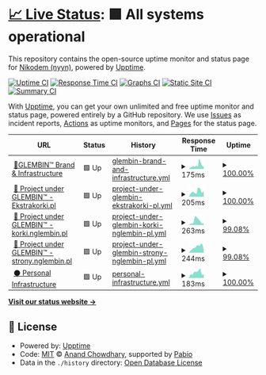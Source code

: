 # [📈 Live Status](https://demo.upptime.js.org): <!--live status--> **🟩 All systems operational**

This repository contains the open-source uptime monitor and status page for [Nikodem (nyyn)](https://nglembin.pl), powered by [Upptime](https://github.com/upptime/upptime).

[![Uptime CI](https://github.com/nglembin/status/workflows/Uptime%20CI/badge.svg)](https://github.com/nglembin/status/actions?query=workflow%3A%22Uptime+CI%22)
[![Response Time CI](https://github.com/nglembin/status/workflows/Response%20Time%20CI/badge.svg)](https://github.com/nglembin/status/actions?query=workflow%3A%22Response+Time+CI%22)
[![Graphs CI](https://github.com/nglembin/status/workflows/Graphs%20CI/badge.svg)](https://github.com/nglembin/status/actions?query=workflow%3A%22Graphs+CI%22)
[![Static Site CI](https://github.com/nglembin/status/workflows/Static%20Site%20CI/badge.svg)](https://github.com/nglembin/status/actions?query=workflow%3A%22Static+Site+CI%22)
[![Summary CI](https://github.com/nglembin/status/workflows/Summary%20CI/badge.svg)](https://github.com/nglembin/status/actions?query=workflow%3A%22Summary+CI%22)

With [Upptime](https://upptime.js.org), you can get your own unlimited and free uptime monitor and status page, powered entirely by a GitHub repository. We use [Issues](https://github.com/nglembin/status/issues) as incident reports, [Actions](https://github.com/nglembin/status/actions) as uptime monitors, and [Pages](https://demo.upptime.js.org) for the status page.

<!--start: status pages-->
<!-- This summary is generated by Upptime (https://github.com/upptime/upptime) -->
<!-- Do not edit this manually, your changes will be overwritten -->
<!-- prettier-ignore -->
| URL | Status | History | Response Time | Uptime |
| --- | ------ | ------- | ------------- | ------ |
| <img alt="" src="https://icons.duckduckgo.com/ip3/glembin.pl.ico" height="13"> [🔹GLEMBIN™ Brand & Infrastructure](https://glembin.pl/) | 🟩 Up | [glembin-brand-and-infrastructure.yml](https://github.com/nglembin/status/commits/HEAD/history/glembin-brand-and-infrastructure.yml) | <details><summary><img alt="Response time graph" src="./graphs/glembin-brand-and-infrastructure/response-time-week.png" height="20"> 175ms</summary><br><a href="https://status.glembin.pl/history/glembin-brand-and-infrastructure"><img alt="Response time 175" src="https://img.shields.io/endpoint?url=https%3A%2F%2Fraw.githubusercontent.com%2Fnglembin%2Fstatus%2FHEAD%2Fapi%2Fglembin-brand-and-infrastructure%2Fresponse-time.json"></a><br><a href="https://status.glembin.pl/history/glembin-brand-and-infrastructure"><img alt="24-hour response time 175" src="https://img.shields.io/endpoint?url=https%3A%2F%2Fraw.githubusercontent.com%2Fnglembin%2Fstatus%2FHEAD%2Fapi%2Fglembin-brand-and-infrastructure%2Fresponse-time-day.json"></a><br><a href="https://status.glembin.pl/history/glembin-brand-and-infrastructure"><img alt="7-day response time 175" src="https://img.shields.io/endpoint?url=https%3A%2F%2Fraw.githubusercontent.com%2Fnglembin%2Fstatus%2FHEAD%2Fapi%2Fglembin-brand-and-infrastructure%2Fresponse-time-week.json"></a><br><a href="https://status.glembin.pl/history/glembin-brand-and-infrastructure"><img alt="30-day response time 175" src="https://img.shields.io/endpoint?url=https%3A%2F%2Fraw.githubusercontent.com%2Fnglembin%2Fstatus%2FHEAD%2Fapi%2Fglembin-brand-and-infrastructure%2Fresponse-time-month.json"></a><br><a href="https://status.glembin.pl/history/glembin-brand-and-infrastructure"><img alt="1-year response time 175" src="https://img.shields.io/endpoint?url=https%3A%2F%2Fraw.githubusercontent.com%2Fnglembin%2Fstatus%2FHEAD%2Fapi%2Fglembin-brand-and-infrastructure%2Fresponse-time-year.json"></a></details> | <details><summary><a href="https://status.glembin.pl/history/glembin-brand-and-infrastructure">100.00%</a></summary><a href="https://status.glembin.pl/history/glembin-brand-and-infrastructure"><img alt="All-time uptime 100.00%" src="https://img.shields.io/endpoint?url=https%3A%2F%2Fraw.githubusercontent.com%2Fnglembin%2Fstatus%2FHEAD%2Fapi%2Fglembin-brand-and-infrastructure%2Fuptime.json"></a><br><a href="https://status.glembin.pl/history/glembin-brand-and-infrastructure"><img alt="24-hour uptime 100.00%" src="https://img.shields.io/endpoint?url=https%3A%2F%2Fraw.githubusercontent.com%2Fnglembin%2Fstatus%2FHEAD%2Fapi%2Fglembin-brand-and-infrastructure%2Fuptime-day.json"></a><br><a href="https://status.glembin.pl/history/glembin-brand-and-infrastructure"><img alt="7-day uptime 100.00%" src="https://img.shields.io/endpoint?url=https%3A%2F%2Fraw.githubusercontent.com%2Fnglembin%2Fstatus%2FHEAD%2Fapi%2Fglembin-brand-and-infrastructure%2Fuptime-week.json"></a><br><a href="https://status.glembin.pl/history/glembin-brand-and-infrastructure"><img alt="30-day uptime 100.00%" src="https://img.shields.io/endpoint?url=https%3A%2F%2Fraw.githubusercontent.com%2Fnglembin%2Fstatus%2FHEAD%2Fapi%2Fglembin-brand-and-infrastructure%2Fuptime-month.json"></a><br><a href="https://status.glembin.pl/history/glembin-brand-and-infrastructure"><img alt="1-year uptime 100.00%" src="https://img.shields.io/endpoint?url=https%3A%2F%2Fraw.githubusercontent.com%2Fnglembin%2Fstatus%2FHEAD%2Fapi%2Fglembin-brand-and-infrastructure%2Fuptime-year.json"></a></details>
| <img alt="" src="https://icons.duckduckgo.com/ip3/ekstrakorki.pl.ico" height="13"> [🔸 Project under GLEMBIN™ - Ekstrakorki.pl](https://ekstrakorki.pl/) | 🟩 Up | [project-under-glembin-ekstrakorki-pl.yml](https://github.com/nglembin/status/commits/HEAD/history/project-under-glembin-ekstrakorki-pl.yml) | <details><summary><img alt="Response time graph" src="./graphs/project-under-glembin-ekstrakorki-pl/response-time-week.png" height="20"> 205ms</summary><br><a href="https://status.glembin.pl/history/project-under-glembin-ekstrakorki-pl"><img alt="Response time 205" src="https://img.shields.io/endpoint?url=https%3A%2F%2Fraw.githubusercontent.com%2Fnglembin%2Fstatus%2FHEAD%2Fapi%2Fproject-under-glembin-ekstrakorki-pl%2Fresponse-time.json"></a><br><a href="https://status.glembin.pl/history/project-under-glembin-ekstrakorki-pl"><img alt="24-hour response time 205" src="https://img.shields.io/endpoint?url=https%3A%2F%2Fraw.githubusercontent.com%2Fnglembin%2Fstatus%2FHEAD%2Fapi%2Fproject-under-glembin-ekstrakorki-pl%2Fresponse-time-day.json"></a><br><a href="https://status.glembin.pl/history/project-under-glembin-ekstrakorki-pl"><img alt="7-day response time 205" src="https://img.shields.io/endpoint?url=https%3A%2F%2Fraw.githubusercontent.com%2Fnglembin%2Fstatus%2FHEAD%2Fapi%2Fproject-under-glembin-ekstrakorki-pl%2Fresponse-time-week.json"></a><br><a href="https://status.glembin.pl/history/project-under-glembin-ekstrakorki-pl"><img alt="30-day response time 205" src="https://img.shields.io/endpoint?url=https%3A%2F%2Fraw.githubusercontent.com%2Fnglembin%2Fstatus%2FHEAD%2Fapi%2Fproject-under-glembin-ekstrakorki-pl%2Fresponse-time-month.json"></a><br><a href="https://status.glembin.pl/history/project-under-glembin-ekstrakorki-pl"><img alt="1-year response time 205" src="https://img.shields.io/endpoint?url=https%3A%2F%2Fraw.githubusercontent.com%2Fnglembin%2Fstatus%2FHEAD%2Fapi%2Fproject-under-glembin-ekstrakorki-pl%2Fresponse-time-year.json"></a></details> | <details><summary><a href="https://status.glembin.pl/history/project-under-glembin-ekstrakorki-pl">100.00%</a></summary><a href="https://status.glembin.pl/history/project-under-glembin-ekstrakorki-pl"><img alt="All-time uptime 100.00%" src="https://img.shields.io/endpoint?url=https%3A%2F%2Fraw.githubusercontent.com%2Fnglembin%2Fstatus%2FHEAD%2Fapi%2Fproject-under-glembin-ekstrakorki-pl%2Fuptime.json"></a><br><a href="https://status.glembin.pl/history/project-under-glembin-ekstrakorki-pl"><img alt="24-hour uptime 100.00%" src="https://img.shields.io/endpoint?url=https%3A%2F%2Fraw.githubusercontent.com%2Fnglembin%2Fstatus%2FHEAD%2Fapi%2Fproject-under-glembin-ekstrakorki-pl%2Fuptime-day.json"></a><br><a href="https://status.glembin.pl/history/project-under-glembin-ekstrakorki-pl"><img alt="7-day uptime 100.00%" src="https://img.shields.io/endpoint?url=https%3A%2F%2Fraw.githubusercontent.com%2Fnglembin%2Fstatus%2FHEAD%2Fapi%2Fproject-under-glembin-ekstrakorki-pl%2Fuptime-week.json"></a><br><a href="https://status.glembin.pl/history/project-under-glembin-ekstrakorki-pl"><img alt="30-day uptime 100.00%" src="https://img.shields.io/endpoint?url=https%3A%2F%2Fraw.githubusercontent.com%2Fnglembin%2Fstatus%2FHEAD%2Fapi%2Fproject-under-glembin-ekstrakorki-pl%2Fuptime-month.json"></a><br><a href="https://status.glembin.pl/history/project-under-glembin-ekstrakorki-pl"><img alt="1-year uptime 100.00%" src="https://img.shields.io/endpoint?url=https%3A%2F%2Fraw.githubusercontent.com%2Fnglembin%2Fstatus%2FHEAD%2Fapi%2Fproject-under-glembin-ekstrakorki-pl%2Fuptime-year.json"></a></details>
| <img alt="" src="https://icons.duckduckgo.com/ip3/korki.nglembin.pl.ico" height="13"> [🔸 Project under GLEMBIN™ - korki.nglembin.pl](https://korki.nglembin.pl/) | 🟩 Up | [project-under-glembin-korki-nglembin-pl.yml](https://github.com/nglembin/status/commits/HEAD/history/project-under-glembin-korki-nglembin-pl.yml) | <details><summary><img alt="Response time graph" src="./graphs/project-under-glembin-korki-nglembin-pl/response-time-week.png" height="20"> 263ms</summary><br><a href="https://status.glembin.pl/history/project-under-glembin-korki-nglembin-pl"><img alt="Response time 263" src="https://img.shields.io/endpoint?url=https%3A%2F%2Fraw.githubusercontent.com%2Fnglembin%2Fstatus%2FHEAD%2Fapi%2Fproject-under-glembin-korki-nglembin-pl%2Fresponse-time.json"></a><br><a href="https://status.glembin.pl/history/project-under-glembin-korki-nglembin-pl"><img alt="24-hour response time 263" src="https://img.shields.io/endpoint?url=https%3A%2F%2Fraw.githubusercontent.com%2Fnglembin%2Fstatus%2FHEAD%2Fapi%2Fproject-under-glembin-korki-nglembin-pl%2Fresponse-time-day.json"></a><br><a href="https://status.glembin.pl/history/project-under-glembin-korki-nglembin-pl"><img alt="7-day response time 263" src="https://img.shields.io/endpoint?url=https%3A%2F%2Fraw.githubusercontent.com%2Fnglembin%2Fstatus%2FHEAD%2Fapi%2Fproject-under-glembin-korki-nglembin-pl%2Fresponse-time-week.json"></a><br><a href="https://status.glembin.pl/history/project-under-glembin-korki-nglembin-pl"><img alt="30-day response time 263" src="https://img.shields.io/endpoint?url=https%3A%2F%2Fraw.githubusercontent.com%2Fnglembin%2Fstatus%2FHEAD%2Fapi%2Fproject-under-glembin-korki-nglembin-pl%2Fresponse-time-month.json"></a><br><a href="https://status.glembin.pl/history/project-under-glembin-korki-nglembin-pl"><img alt="1-year response time 263" src="https://img.shields.io/endpoint?url=https%3A%2F%2Fraw.githubusercontent.com%2Fnglembin%2Fstatus%2FHEAD%2Fapi%2Fproject-under-glembin-korki-nglembin-pl%2Fresponse-time-year.json"></a></details> | <details><summary><a href="https://status.glembin.pl/history/project-under-glembin-korki-nglembin-pl">99.08%</a></summary><a href="https://status.glembin.pl/history/project-under-glembin-korki-nglembin-pl"><img alt="All-time uptime 99.08%" src="https://img.shields.io/endpoint?url=https%3A%2F%2Fraw.githubusercontent.com%2Fnglembin%2Fstatus%2FHEAD%2Fapi%2Fproject-under-glembin-korki-nglembin-pl%2Fuptime.json"></a><br><a href="https://status.glembin.pl/history/project-under-glembin-korki-nglembin-pl"><img alt="24-hour uptime 99.08%" src="https://img.shields.io/endpoint?url=https%3A%2F%2Fraw.githubusercontent.com%2Fnglembin%2Fstatus%2FHEAD%2Fapi%2Fproject-under-glembin-korki-nglembin-pl%2Fuptime-day.json"></a><br><a href="https://status.glembin.pl/history/project-under-glembin-korki-nglembin-pl"><img alt="7-day uptime 99.08%" src="https://img.shields.io/endpoint?url=https%3A%2F%2Fraw.githubusercontent.com%2Fnglembin%2Fstatus%2FHEAD%2Fapi%2Fproject-under-glembin-korki-nglembin-pl%2Fuptime-week.json"></a><br><a href="https://status.glembin.pl/history/project-under-glembin-korki-nglembin-pl"><img alt="30-day uptime 99.08%" src="https://img.shields.io/endpoint?url=https%3A%2F%2Fraw.githubusercontent.com%2Fnglembin%2Fstatus%2FHEAD%2Fapi%2Fproject-under-glembin-korki-nglembin-pl%2Fuptime-month.json"></a><br><a href="https://status.glembin.pl/history/project-under-glembin-korki-nglembin-pl"><img alt="1-year uptime 99.08%" src="https://img.shields.io/endpoint?url=https%3A%2F%2Fraw.githubusercontent.com%2Fnglembin%2Fstatus%2FHEAD%2Fapi%2Fproject-under-glembin-korki-nglembin-pl%2Fuptime-year.json"></a></details>
| <img alt="" src="https://icons.duckduckgo.com/ip3/strony.nglembin.pl.ico" height="13"> [🔸 Project under GLEMBIN™ - strony.nglembin.pl](https://strony.nglembin.pl/) | 🟩 Up | [project-under-glembin-strony-nglembin-pl.yml](https://github.com/nglembin/status/commits/HEAD/history/project-under-glembin-strony-nglembin-pl.yml) | <details><summary><img alt="Response time graph" src="./graphs/project-under-glembin-strony-nglembin-pl/response-time-week.png" height="20"> 244ms</summary><br><a href="https://status.glembin.pl/history/project-under-glembin-strony-nglembin-pl"><img alt="Response time 244" src="https://img.shields.io/endpoint?url=https%3A%2F%2Fraw.githubusercontent.com%2Fnglembin%2Fstatus%2FHEAD%2Fapi%2Fproject-under-glembin-strony-nglembin-pl%2Fresponse-time.json"></a><br><a href="https://status.glembin.pl/history/project-under-glembin-strony-nglembin-pl"><img alt="24-hour response time 244" src="https://img.shields.io/endpoint?url=https%3A%2F%2Fraw.githubusercontent.com%2Fnglembin%2Fstatus%2FHEAD%2Fapi%2Fproject-under-glembin-strony-nglembin-pl%2Fresponse-time-day.json"></a><br><a href="https://status.glembin.pl/history/project-under-glembin-strony-nglembin-pl"><img alt="7-day response time 244" src="https://img.shields.io/endpoint?url=https%3A%2F%2Fraw.githubusercontent.com%2Fnglembin%2Fstatus%2FHEAD%2Fapi%2Fproject-under-glembin-strony-nglembin-pl%2Fresponse-time-week.json"></a><br><a href="https://status.glembin.pl/history/project-under-glembin-strony-nglembin-pl"><img alt="30-day response time 244" src="https://img.shields.io/endpoint?url=https%3A%2F%2Fraw.githubusercontent.com%2Fnglembin%2Fstatus%2FHEAD%2Fapi%2Fproject-under-glembin-strony-nglembin-pl%2Fresponse-time-month.json"></a><br><a href="https://status.glembin.pl/history/project-under-glembin-strony-nglembin-pl"><img alt="1-year response time 244" src="https://img.shields.io/endpoint?url=https%3A%2F%2Fraw.githubusercontent.com%2Fnglembin%2Fstatus%2FHEAD%2Fapi%2Fproject-under-glembin-strony-nglembin-pl%2Fresponse-time-year.json"></a></details> | <details><summary><a href="https://status.glembin.pl/history/project-under-glembin-strony-nglembin-pl">99.08%</a></summary><a href="https://status.glembin.pl/history/project-under-glembin-strony-nglembin-pl"><img alt="All-time uptime 99.08%" src="https://img.shields.io/endpoint?url=https%3A%2F%2Fraw.githubusercontent.com%2Fnglembin%2Fstatus%2FHEAD%2Fapi%2Fproject-under-glembin-strony-nglembin-pl%2Fuptime.json"></a><br><a href="https://status.glembin.pl/history/project-under-glembin-strony-nglembin-pl"><img alt="24-hour uptime 99.08%" src="https://img.shields.io/endpoint?url=https%3A%2F%2Fraw.githubusercontent.com%2Fnglembin%2Fstatus%2FHEAD%2Fapi%2Fproject-under-glembin-strony-nglembin-pl%2Fuptime-day.json"></a><br><a href="https://status.glembin.pl/history/project-under-glembin-strony-nglembin-pl"><img alt="7-day uptime 99.08%" src="https://img.shields.io/endpoint?url=https%3A%2F%2Fraw.githubusercontent.com%2Fnglembin%2Fstatus%2FHEAD%2Fapi%2Fproject-under-glembin-strony-nglembin-pl%2Fuptime-week.json"></a><br><a href="https://status.glembin.pl/history/project-under-glembin-strony-nglembin-pl"><img alt="30-day uptime 99.08%" src="https://img.shields.io/endpoint?url=https%3A%2F%2Fraw.githubusercontent.com%2Fnglembin%2Fstatus%2FHEAD%2Fapi%2Fproject-under-glembin-strony-nglembin-pl%2Fuptime-month.json"></a><br><a href="https://status.glembin.pl/history/project-under-glembin-strony-nglembin-pl"><img alt="1-year uptime 99.08%" src="https://img.shields.io/endpoint?url=https%3A%2F%2Fraw.githubusercontent.com%2Fnglembin%2Fstatus%2FHEAD%2Fapi%2Fproject-under-glembin-strony-nglembin-pl%2Fuptime-year.json"></a></details>
| <img alt="" src="https://icons.duckduckgo.com/ip3/nglembin.pl.ico" height="13"> [⚫ Personal Infrastructure](https://nglembin.pl/) | 🟩 Up | [personal-infrastructure.yml](https://github.com/nglembin/status/commits/HEAD/history/personal-infrastructure.yml) | <details><summary><img alt="Response time graph" src="./graphs/personal-infrastructure/response-time-week.png" height="20"> 183ms</summary><br><a href="https://status.glembin.pl/history/personal-infrastructure"><img alt="Response time 183" src="https://img.shields.io/endpoint?url=https%3A%2F%2Fraw.githubusercontent.com%2Fnglembin%2Fstatus%2FHEAD%2Fapi%2Fpersonal-infrastructure%2Fresponse-time.json"></a><br><a href="https://status.glembin.pl/history/personal-infrastructure"><img alt="24-hour response time 183" src="https://img.shields.io/endpoint?url=https%3A%2F%2Fraw.githubusercontent.com%2Fnglembin%2Fstatus%2FHEAD%2Fapi%2Fpersonal-infrastructure%2Fresponse-time-day.json"></a><br><a href="https://status.glembin.pl/history/personal-infrastructure"><img alt="7-day response time 183" src="https://img.shields.io/endpoint?url=https%3A%2F%2Fraw.githubusercontent.com%2Fnglembin%2Fstatus%2FHEAD%2Fapi%2Fpersonal-infrastructure%2Fresponse-time-week.json"></a><br><a href="https://status.glembin.pl/history/personal-infrastructure"><img alt="30-day response time 183" src="https://img.shields.io/endpoint?url=https%3A%2F%2Fraw.githubusercontent.com%2Fnglembin%2Fstatus%2FHEAD%2Fapi%2Fpersonal-infrastructure%2Fresponse-time-month.json"></a><br><a href="https://status.glembin.pl/history/personal-infrastructure"><img alt="1-year response time 183" src="https://img.shields.io/endpoint?url=https%3A%2F%2Fraw.githubusercontent.com%2Fnglembin%2Fstatus%2FHEAD%2Fapi%2Fpersonal-infrastructure%2Fresponse-time-year.json"></a></details> | <details><summary><a href="https://status.glembin.pl/history/personal-infrastructure">100.00%</a></summary><a href="https://status.glembin.pl/history/personal-infrastructure"><img alt="All-time uptime 100.00%" src="https://img.shields.io/endpoint?url=https%3A%2F%2Fraw.githubusercontent.com%2Fnglembin%2Fstatus%2FHEAD%2Fapi%2Fpersonal-infrastructure%2Fuptime.json"></a><br><a href="https://status.glembin.pl/history/personal-infrastructure"><img alt="24-hour uptime 100.00%" src="https://img.shields.io/endpoint?url=https%3A%2F%2Fraw.githubusercontent.com%2Fnglembin%2Fstatus%2FHEAD%2Fapi%2Fpersonal-infrastructure%2Fuptime-day.json"></a><br><a href="https://status.glembin.pl/history/personal-infrastructure"><img alt="7-day uptime 100.00%" src="https://img.shields.io/endpoint?url=https%3A%2F%2Fraw.githubusercontent.com%2Fnglembin%2Fstatus%2FHEAD%2Fapi%2Fpersonal-infrastructure%2Fuptime-week.json"></a><br><a href="https://status.glembin.pl/history/personal-infrastructure"><img alt="30-day uptime 100.00%" src="https://img.shields.io/endpoint?url=https%3A%2F%2Fraw.githubusercontent.com%2Fnglembin%2Fstatus%2FHEAD%2Fapi%2Fpersonal-infrastructure%2Fuptime-month.json"></a><br><a href="https://status.glembin.pl/history/personal-infrastructure"><img alt="1-year uptime 100.00%" src="https://img.shields.io/endpoint?url=https%3A%2F%2Fraw.githubusercontent.com%2Fnglembin%2Fstatus%2FHEAD%2Fapi%2Fpersonal-infrastructure%2Fuptime-year.json"></a></details>

<!--end: status pages-->

[**Visit our status website →**](https://demo.upptime.js.org)

## 📄 License

- Powered by: [Upptime](https://github.com/upptime/upptime)
- Code: [MIT](./LICENSE) © [Anand Chowdhary](https://anandchowdhary.com), supported by [Pabio](https://pabio.com)
- Data in the `./history` directory: [Open Database License](https://opendatacommons.org/licenses/odbl/1-0/)
